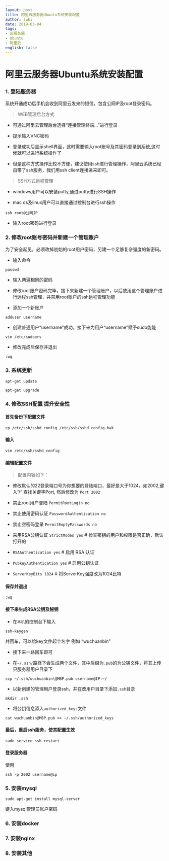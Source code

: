 ```yaml
---
layout: post
title: 阿里云服务器Ubuntu系统安装配置
author: suki
date: 2019-03-04
tags:
- 云服务器
- Ubuntu
- 阿里云
english: false
---
```


# 阿里云服务器Ubuntu系统安装配置

### 1. 登陆服务器

系统开通成功后手机会收到阿里云发来的短信，包含公网IP及root登录密码。

> WEB管理后台方式

- 可通过阿里云管理后台选择“连接管理终端…”进行登录

- 提示输入VNC密码

- 登录成功后显示shell界面，这时需要输入root账号及其密码登录到系统,这时候就可以进行系统操作了

- 但是这种方式操作比较不方便，建议使用ssh进行管理操作，阿里云系统已经自带了ssh服务，我们用ssh client连接进来即可。

> SSH方式远程管理

- windows用户可以安装putty,通过putty进行SSH操作

- mac os及linux用户可以直接通过控制台进行ssh操作
```
ssh root@公网IP
```

- 输入root密码进行登录

### 2. 修改root账号密码并新建一个管理账户

为了安全起见，必须改掉初始的root用户密码，另建一个足够复杂强度的新密码。

- 输入命令
```
passwd
```

- 输入两遍相同的密码

- 修改root账户密码完毕，接下来新建一个管理账户，以后使用这个管理账户进行远程ssh管理，并禁用root账户的ssh远程管理功能

- 添加一个新账户
```
adduser username
```

- 创建普通用户“username”成功，接下来为用户“username”赋予sudo能能
```
vim /etc/sudoers
```

- 修改完成后保存并退出
```
:wq
```


### 3. 系统更新
```
apt-get update

apt-get upgrade
```

### 4. 修改SSH配置 提升安全性

#### 首先备份下配置文件
```
cp /etc/ssh/sshd_config /etc/ssh/sshd_config.bak
```
#### 输入
```
vim /etc/ssh/sshd_config
```
#### 编辑配置文件

> 配置内容如下：

- 修改默认的22登录端口号为你想要的登陆端口，最好是大于1024，如2002,键入”/“  查找关键字Port, 然后修改为
`Port 2002`

- 禁止root用户登陆
`PermitRootLogin no`

- 禁止使用密码认证
`PasswordAuthentication no`

- 禁止空密码登录
`PermitEmptyPasswords no`

- 采用RSA公钥认证
`StrictModes yes` # 检查密钥的用户和权限是否正确，默认打开的

- `RSAAuthentication yes` # 启用 RSA 认证

- `PubkeyAuthentication yes` # 启用公钥认证

- `ServerKeyBits 1024` # 将ServerKey强度改为1024比特

#### 保存并退出
```
:wq
```

#### 接下来生成RSA公钥及秘钥

- 在`本机`的控制台下输入
```
ssh-keygen
```
并回车，可以给key文件起个名字 例如 “wuchuanbin”

- 接下来一路回车即可

- 在`~/.ssh/`路径下会生成两个文件，其中后缀为`.pub`的为公钥文件，将其上传只服务器用户目录下
```
scp ~/.ssh/wuchuanbin\@MBP.pub username@IP:~/
```

- 以新创建的管理用户登录ssh，并在改用户目录下添加`.ssh`目录
```
mkdir .ssh
```

- 将公钥信息添入`authorized_keys`文件

```
cat wuchuanbin@MBP.pub >> ~/.ssh/authorized_keys
```

#### 最后，重启ssh服务，使其配置生效
```
sudo service ssh restart
```

#### 登录服务器

使用
```
ssh -p 2002 username@ip
```

### 5. 安装mysql
```
sudo apt-get install mysql-server
```
键入mysql管理员账户密码

### 6. 安装docker
### 7. 安装nginx
### 8. 安装其他



